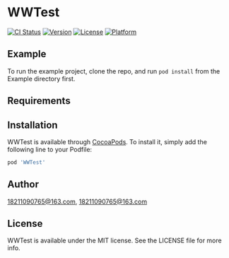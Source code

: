 # WWTest

[![CI Status](https://img.shields.io/travis/18211090765@163.com/WWTest.svg?style=flat)](https://travis-ci.org/18211090765@163.com/WWTest)
[![Version](https://img.shields.io/cocoapods/v/WWTest.svg?style=flat)](https://cocoapods.org/pods/WWTest)
[![License](https://img.shields.io/cocoapods/l/WWTest.svg?style=flat)](https://cocoapods.org/pods/WWTest)
[![Platform](https://img.shields.io/cocoapods/p/WWTest.svg?style=flat)](https://cocoapods.org/pods/WWTest)

## Example

To run the example project, clone the repo, and run `pod install` from the Example directory first.

## Requirements

## Installation

WWTest is available through [CocoaPods](https://cocoapods.org). To install
it, simply add the following line to your Podfile:

```ruby
pod 'WWTest'
```

## Author

18211090765@163.com, 18211090765@163.com

## License

WWTest is available under the MIT license. See the LICENSE file for more info.
